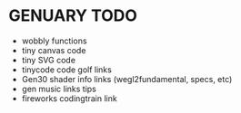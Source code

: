 # GENUARY TODO

- wobbly functions
- tiny canvas code
- tiny SVG code
- tinycode code golf links
- Gen30 shader info links (wegl2fundamental, specs, etc)
- gen music links tips
- fireworks codingtrain link